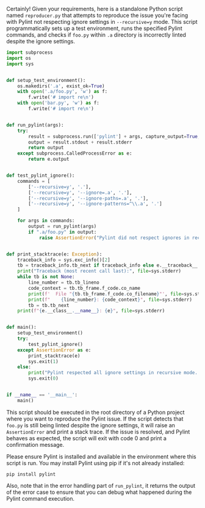 Certainly! Given your requirements, here is a standalone Python script named `reproducer.py` that attempts to reproduce the issue you're facing with Pylint not respecting ignore settings in `--recursive=y` mode. This script programmatically sets up a test environment, runs the specified Pylint commands, and checks if `foo.py` within `.a` directory is incorrectly linted despite the ignore settings.

```python
import subprocess
import os
import sys


def setup_test_environment():
    os.makedirs('.a', exist_ok=True)
    with open('.a/foo.py', 'w') as f:
        f.write('# import re\n')
    with open('bar.py', 'w') as f:
        f.write('# import re\n')


def run_pylint(args):
    try:
        result = subprocess.run(['pylint'] + args, capture_output=True, text=True, check=True)
        output = result.stdout + result.stderr
        return output
    except subprocess.CalledProcessError as e:
        return e.output


def test_pylint_ignore():
    commands = [
        ['--recursive=y', '.'],
        ['--recursive=y', '--ignore=.a', '.'],
        ['--recursive=y', '--ignore-paths=.a', '.'],
        ['--recursive=y', '--ignore-patterns=^\\.a', '.']
    ]

    for args in commands:
        output = run_pylint(args)
        if ".a/foo.py" in output:
            raise AssertionError("Pylint did not respect ignores in recursive mode.")


def print_stacktrace(e: Exception):
    traceback_info = sys.exc_info()[2]
    tb = traceback_info.tb_next if traceback_info else e.__traceback__
    print("Traceback (most recent call last):", file=sys.stderr)
    while tb is not None:
        line_number = tb.tb_lineno
        code_context = tb.tb_frame.f_code.co_name
        print(f'  File "{tb.tb_frame.f_code.co_filename}"', file=sys.stderr)
        print(f"    {line_number}: {code_context}", file=sys.stderr)
        tb = tb.tb_next
    print(f"{e.__class__.__name__}: {e}", file=sys.stderr)


def main():
    setup_test_environment()
    try:
        test_pylint_ignore()
    except AssertionError as e:
        print_stacktrace(e)
        sys.exit(1)
    else:
        print("Pylint respected all ignore settings in recursive mode. Issue is fixed.")
        sys.exit(0)


if __name__ == '__main__':
    main()
```

This script should be executed in the root directory of a Python project where you want to reproduce the Pylint issue. If the script detects that `foo.py` is still being linted despite the ignore settings, it will raise an `AssertionError` and print a stack trace. If the issue is resolved, and Pylint behaves as expected, the script will exit with code 0 and print a confirmation message.

Please ensure Pylint is installed and available in the environment where this script is run. You may install Pylint using pip if it's not already installed:

```shell
pip install pylint
```

Also, note that in the error handling part of `run_pylint`, it returns the output of the error case to ensure that you can debug what happened during the Pylint command execution.